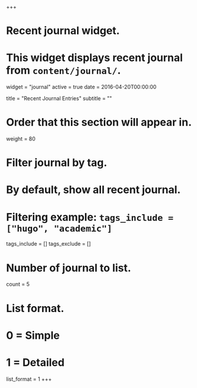 +++
# Recent journal widget.
# This widget displays recent journal from `content/journal/`.
widget = "journal"
active = true
date = 2016-04-20T00:00:00

title = "Recent Journal Entries"
subtitle = ""

# Order that this section will appear in.
weight = 80

# Filter journal by tag.
#  By default, show all recent journal.
#  Filtering example: `tags_include = ["hugo", "academic"]`
tags_include = []
tags_exclude = []

# Number of journal to list.
count = 5

# List format.
#   0 = Simple
#   1 = Detailed
list_format = 1
+++

